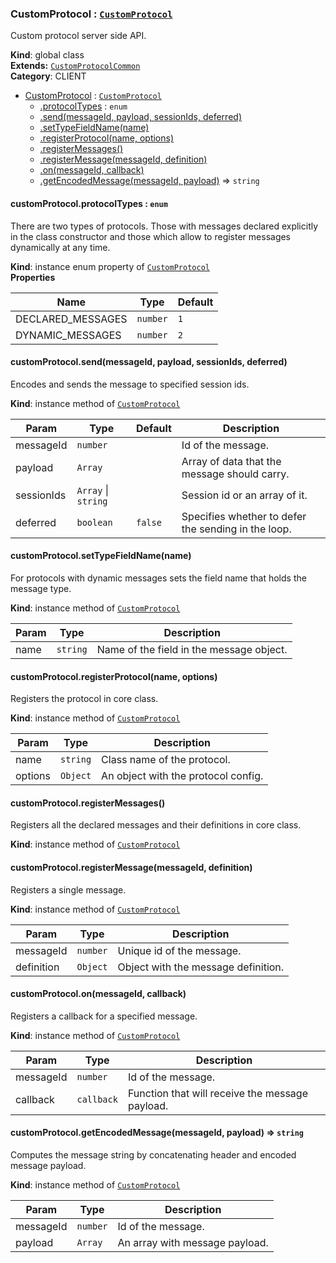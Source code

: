 <a name="CustomProtocol"></a>

### CustomProtocol : <code>[CustomProtocol](#CustomProtocol)</code>
Custom protocol server side API.

**Kind**: global class  
**Extends:** <code>[CustomProtocolCommon](#CustomProtocolCommon)</code>  
**Category**: CLIENT  

* [CustomProtocol](#CustomProtocol) : <code>[CustomProtocol](#CustomProtocol)</code>
    * [.protocolTypes](#CustomProtocolCommon+protocolTypes) : <code>enum</code>
    * [.send(messageId, payload, sessionIds, deferred)](#CustomProtocol+send)
    * [.setTypeFieldName(name)](#CustomProtocolCommon+setTypeFieldName)
    * [.registerProtocol(name, options)](#CustomProtocolCommon+registerProtocol)
    * [.registerMessages()](#CustomProtocolCommon+registerMessages)
    * [.registerMessage(messageId, definition)](#CustomProtocolCommon+registerMessage)
    * [.on(messageId, callback)](#CustomProtocolCommon+on)
    * [.getEncodedMessage(messageId, payload)](#CustomProtocolCommon+getEncodedMessage) ⇒ <code>string</code>

<a name="CustomProtocolCommon+protocolTypes"></a>

#### customProtocol.protocolTypes : <code>enum</code>
There are two types of protocols. Those with messages declared explicitly in the classconstructor and those which allow to register messages dynamically at any time.

**Kind**: instance enum property of <code>[CustomProtocol](#CustomProtocol)</code>  
**Properties**

| Name | Type | Default |
| --- | --- | --- |
| DECLARED_MESSAGES | <code>number</code> | <code>1</code> | 
| DYNAMIC_MESSAGES | <code>number</code> | <code>2</code> | 

<a name="CustomProtocol+send"></a>

#### customProtocol.send(messageId, payload, sessionIds, deferred)
Encodes and sends the message to specified session ids.

**Kind**: instance method of <code>[CustomProtocol](#CustomProtocol)</code>  

| Param | Type | Default | Description |
| --- | --- | --- | --- |
| messageId | <code>number</code> |  | Id of the message. |
| payload | <code>Array</code> |  | Array of data that the message should carry. |
| sessionIds | <code>Array</code> &#124; <code>string</code> |  | Session id or an array of it. |
| deferred | <code>boolean</code> | <code>false</code> | Specifies whether to defer the sending in the loop. |

<a name="CustomProtocolCommon+setTypeFieldName"></a>

#### customProtocol.setTypeFieldName(name)
For protocols with dynamic messages sets the field name that holds the message type.

**Kind**: instance method of <code>[CustomProtocol](#CustomProtocol)</code>  

| Param | Type | Description |
| --- | --- | --- |
| name | <code>string</code> | Name of the field in the message object. |

<a name="CustomProtocolCommon+registerProtocol"></a>

#### customProtocol.registerProtocol(name, options)
Registers the protocol in core class.

**Kind**: instance method of <code>[CustomProtocol](#CustomProtocol)</code>  

| Param | Type | Description |
| --- | --- | --- |
| name | <code>string</code> | Class name of the protocol. |
| options | <code>Object</code> | An object with the protocol config. |

<a name="CustomProtocolCommon+registerMessages"></a>

#### customProtocol.registerMessages()
Registers all the declared messages and their definitions in core class.

**Kind**: instance method of <code>[CustomProtocol](#CustomProtocol)</code>  
<a name="CustomProtocolCommon+registerMessage"></a>

#### customProtocol.registerMessage(messageId, definition)
Registers a single message.

**Kind**: instance method of <code>[CustomProtocol](#CustomProtocol)</code>  

| Param | Type | Description |
| --- | --- | --- |
| messageId | <code>number</code> | Unique id of the message. |
| definition | <code>Object</code> | Object with the message definition. |

<a name="CustomProtocolCommon+on"></a>

#### customProtocol.on(messageId, callback)
Registers a callback for a specified message.

**Kind**: instance method of <code>[CustomProtocol](#CustomProtocol)</code>  

| Param | Type | Description |
| --- | --- | --- |
| messageId | <code>number</code> | Id of the message. |
| callback | <code>callback</code> | Function that will receive the message payload. |

<a name="CustomProtocolCommon+getEncodedMessage"></a>

#### customProtocol.getEncodedMessage(messageId, payload) ⇒ <code>string</code>
Computes the message string by concatenating header and encoded message payload.

**Kind**: instance method of <code>[CustomProtocol](#CustomProtocol)</code>  

| Param | Type | Description |
| --- | --- | --- |
| messageId | <code>number</code> | Id of the message. |
| payload | <code>Array</code> | An array with message payload. |

